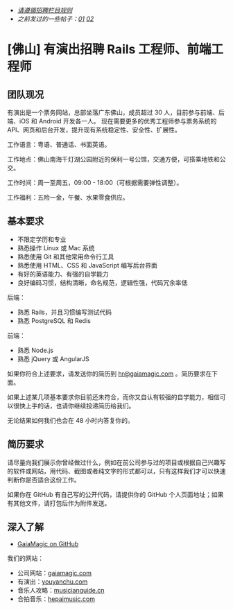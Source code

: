 * _[请遵循招聘栏目规则](https://ruby-china.org/topics/25579)_
* _之前发过的一些帖子：[01](https://ruby-china.org/topics/10044) [02](https://ruby-china.org/topics/17336)_

[佛山] 有演出招聘 Rails 工程师、前端工程师
========================================

团队现况
--------

有演出是一个票务网站，总部坐落广东佛山，成员超过 30 人，目前参与前端、后端、iOS 和 Android 开发各一人。
现在需要更多的优秀工程师参与票务系统的 API、网页和后台开发，提升现有系统稳定性、安全性、扩展性。

工作语言：粤语、普通话、书面英语。

工作地点：佛山南海千灯湖公园附近的保利一号公馆，交通方便，可搭乘地铁和公交。

工作时间：周一至周五，09:00 - 18:00（可根据需要弹性调整）。

工作福利：五险一金，午餐、水果零食供应。

基本要求
--------

* 不限定学历和专业
* 熟悉操作 Linux 或 Mac 系统
* 熟悉使用 Git 和其他常用命令行工具
* 熟悉使用 HTML、CSS 和 JavaScript 编写后台界面
* 有好的英语能力、有强的自学能力
* 良好编码习惯，结构清晰，命名规范，逻辑性强，代码冗余率低

后端：

* 熟悉 Rails，并且习惯编写测试代码
* 熟悉 PostgreSQL 和 Redis

前端：

* 熟悉 Node.js
* 熟悉 jQuery 或 AngularJS

如果你符合上述要求，请发送你的简历到 hr@gaiamagic.com 。简历要求在下面。

如果上述某几项基本要求你目前还未符合，而你又自认有较强的自学能力，相信可以很快上手的话，也请你继续投递简历给我们。

无论结果如何我们也会在 48 小时内答复你的。

简历要求
--------

请尽量向我们展示你曾经做过什么，例如在前公司参与过的项目或根据自己兴趣写的软件或网站，用代码、截图或者纯文字的形式都可以，只有这样我们才可以快速判断你是否适合这份工作。

如果你在 GitHub 有自己写的公开代码，请提供你的 GitHub 个人页面地址；如果有其他文件，请打包后作为附件发送。

深入了解
--------

* [GaiaMagic on GitHub](https://github.com/GaiaMagic)

我们的网站：

* 公司网站：[gaiamagic.com](https://gaiamagic.com/)
* 有演出：[youyanchu.com](https://youyanchu.com/)
* 音乐人攻略：[musicianguide.cn](http://musicianguide.cn)
* 合拍音乐：[hepaimusic.com](http://hepaimusic.com)

